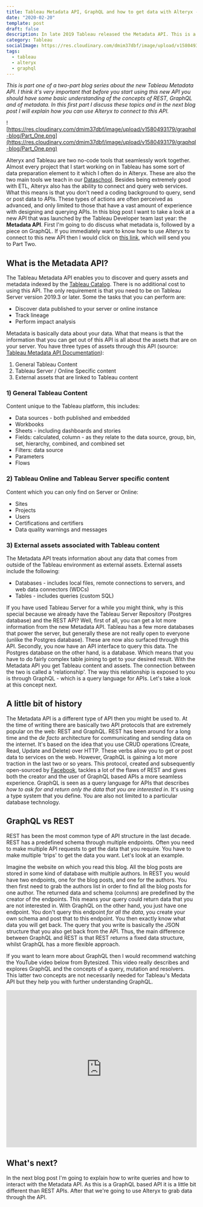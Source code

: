 ```yaml
---
title: Tableau Metadata API, GraphQL and how to get data with Alteryx - Part One
date: "2020-02-20"
template: post
draft: false
description: In late 2019 Tableau released the Metadata API. This is a new API that allows you to query assets and metadata about your Tableau systems. It allows you to track lineage, do impact analysis and find content on your server. In this first blog post I discuss what this new API can do, how it works and what GraphQL is. In the second post I will explain how to use Alteryx to connect and query the API.
category: Tableau
socialImage: https://res.cloudinary.com/dmim37dbf/image/upload/v1580493179/graphql-blog/Part_One.png
tags:
  - tableau
  - alteryx
  - graphql
---
```


_This is part one of a two-part blog series about the new Tableau Metadata API. I think it's very important that before you start using this new API you should have some basic understanding of the concepts of REST, GraphQL and of metadata. In this first part I discuss these topics and in the next blog post I will explain how you can use Alteryx to connect to this API._

![https://res.cloudinary.com/dmim37dbf/image/upload/v1580493179/graphql-blog/Part_One.png](https://res.cloudinary.com/dmim37dbf/image/upload/v1580493179/graphql-blog/Part_One.png)

Alteryx and Tableau are two no-code tools that seamlessly work together. Almost every project that I start working on in Tableau has some sort of data preparation element to it which I often do in Alteryx. These are also the two main tools we teach in our [Dataschool](https://www.thedataschool.co.uk/). Besides being extremely good with ETL, Alteryx also has the ability to connect and query web services. What this means is that you don't need a coding background to query, send or post data to APIs. These types of actions are often perceived as advanced, and only limited to those that have a vast amount of experience with designing and querying APIs. In this blog post I want to take a look at a new API that was launched by the Tableau Developer team last year: the **Metadata API**. First I'm going to do discuss what metadata is, followed by a piece on GraphQL. If you immediately want to know how to use Alteryx to connect to this new API then I would click on [this link](/posts/graphql-metadata-alteryx/), which will send you to Part Two.

## What is the Metadata API?

The Tableau Metadata API enables you to discover and query assets and metadata indexed by the [Tableau Catalog](https://www.tableau.com/en-gb/products/add-ons/catalog). There is no additional cost to using this API. The only requirement is that you need to be on Tableau Server version 2019.3 or later. Some the tasks that you can perform are:

- Discover data published to your server or online instance
- Track lineage
- Perform impact analysis

Metadata is basically data about your data. What that means is that the information that you can get out of this API is all about the assets that are on your server. You have three types of assets through this API (source: [Tableau Metadata API Documentation](https://help.tableau.com/current/api/metadata_api/en-us/docs/meta_api_model.html)):

1. General Tableau Content
2. Tableau Server / Online Specific content
3. External assets that are linked to Tableau content

### 1) General Tableau Content

Content unique to the Tableau platform, this includes:

- Data sources - both published and embedded
- Workbooks
- Sheets - including dashboards and stories
- Fields: calculated, column - as they relate to the data source, group, bin, set, hierarchy, combined, and combined set
- Filters: data source
- Parameters
- Flows

### 2) Tableau Online and Tableau Server specific content

Content which you can only find on Server or Online:

- Sites
- Projects
- Users
- Certifications and certifiers
- Data quality warnings and messages

### 3) External assets associated with Tableau content

The Metadata API treats information about any data that comes from outside of the Tableau environment as external assets. External assets include the following:

- Databases - includes local files, remote connections to servers, and web data connectors (WDCs)
- Tables - includes queries (custom SQL)

If you have used Tableau Server for a while you might think, why is this special because we already have the Tableau Server Repository (Postgres database) and the REST API? Well, first of all, you can get a lot more information from the new Metadata API. Tableau has a few more databases that power the server, but generally these are not really open to everyone (unlike the Postgres database). These are now also surfaced through this API. Secondly, you now have an API interface to query this data. The Postgres database on the other hand, is a database. Which means that you have to do fairly complex table joining to get to your desired result. With the Metadata API you get Tableau content and assets. The connection between the two is called a 'relationship'. The way this relationship is exposed to you is through GraphQL - which is a query language for APIs. Let's take a look at this concept next.

## A little bit of history

The Metadata API is a different type of API then you might be used to. At the time of writing there are basically two API protocols that are extremely popular on the web: REST and GraphQL. REST has been around for a long time and the _de facto_ architecture for communicating and sending data on the internet. It's based on the idea that you use CRUD operations (Create, Read, Update and Delete) over HTTP. These verbs allow you to get or post data to services on the web. However, GraphQL is gaining a lot more traction in the last two or so years. This protocol, created and subsequently open-sourced by [Facebook](https://graphql.org/), tackles a lot of the flaws of REST and gives both the creator and the user of GraphQL based APIs a more seamless experience. GraphQL is seen as a query language for APIs that describes _how to ask for and return only the data that you are interested in_. It's using a type system that you define. You are also not limited to a particular database technology.

## GraphQL vs REST

REST has been the most common type of API structure in the last decade. REST has a predefined schema through multiple endpoints. Often you need to make multiple API requests to get the data that you require. You have to make multiple 'trips' to get the data you want. Let's look at an example.

Imagine the website on which you read this blog. All the blog posts are stored in some kind of database with multiple authors. In REST you would have two endpoints, one for the blog posts, and one for the authors. You then first need to grab the authors list in order to find all the blog posts for one author. The returned data and schema (columns) are predefined by the creator of the endpoints. This means your query could return data that you are not interested in. With GraphQL on the other hand, you just have one endpoint. You don't query this endpoint _for all the data_, you create your own schema and post that to this endpoint. You then exactly know what data you will get back. The query that you write is basically the JSON structure that you also get back from the API. Thus, the main difference between GraphQL and REST is that REST returns a fixed data structure, whilst GraphQL has a more flexible approach.

If you want to learn more about GraphQL then I would recommend watching the YouTube video below from Bytesized. This video really describes and explores GraphQL and the concepts of a query, mutation and resolvers. This latter two concepts are not necessarily needed for Tableau's Medata API but they help you with further understanding GraphQL.

<center>
<iframe width="100%" height="415" src="https://www.youtube.com/embed/HWE1zlhQiT8" frameborder="0" allow="accelerometer; autoplay; encrypted-media; gyroscope; picture-in-picture" allowfullscreen></iframe>
</center>

## What's next?

In the next blog post I'm going to explain how to write queries and how to interact with the Metadata API. As this is a GraphQL based API it is a little bit different than REST APIs. After that we're going to use Alteryx to grab data through the API.
